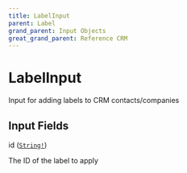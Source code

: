 ```yaml
---
title: LabelInput
parent: Label
grand_parent: Input Objects
great_grand_parent: Reference CRM
---
```


<h1>LabelInput</h1>

Input for adding labels to CRM contacts/companies

<h2>Input Fields</h2>

<div class="field-entry ">
  <span id="id" class="field-name anchored">id (<code><a href="/docs/reference_crm/scalar/string">String!</a></code>)</span>

  <div class="description-wrapper">
   <p>The ID of the label to apply</p>

  </div>
</div>


